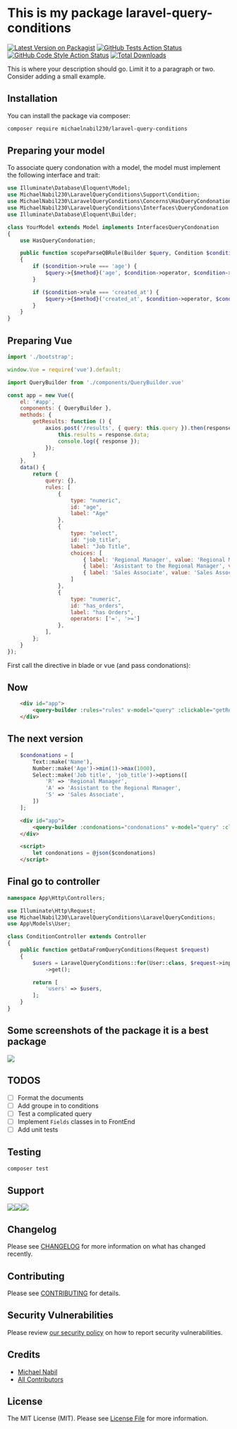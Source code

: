 # This is my package laravel-query-conditions

[![Latest Version on Packagist](https://img.shields.io/packagist/v/michaelnabil230/laravel-query-conditions.svg?style=flat-square)](https://packagist.org/packages/michaelnabil230/laravel-query-conditions)
[![GitHub Tests Action Status](https://img.shields.io/github/workflow/status/michaelnabil230/laravel-query-conditions/run-tests?label=tests)](https://github.com/michaelnabil230/laravel-query-conditions/actions?query=workflow%3Arun-tests+branch%3Amain)
[![GitHub Code Style Action Status](https://img.shields.io/github/workflow/status/michaelnabil230/laravel-query-conditions/Check%20&%20fix%20styling?label=code%20style)](https://github.com/michaelnabil230/laravel-query-conditions/actions?query=workflow%3A"Check+%26+fix+styling"+branch%3Amain)
[![Total Downloads](https://img.shields.io/packagist/dt/michaelnabil230/laravel-query-conditions.svg?style=flat-square)](https://packagist.org/packages/michaelnabil230/laravel-query-conditions)

This is where your description should go. Limit it to a paragraph or two. Consider adding a small example.

## Installation

You can install the package via composer:

```bash
composer require michaelnabil230/laravel-query-conditions
```

## Preparing your model

To associate query condonation with a model, the model must implement the following interface and trait:

```php
use Illuminate\Database\Eloquent\Model;
use MichaelNabil230\LaravelQueryConditions\Support\Condition;
use MichaelNabil230\LaravelQueryConditions\Concerns\HasQueryCondonation;
use MichaelNabil230\LaravelQueryConditions\Interfaces\QueryCondonation as InterfacesQueryCondonation;
use Illuminate\Database\Eloquent\Builder;

class YourModel extends Model implements InterfacesQueryCondonation
{
    use HasQueryCondonation;

    public function scopeParseQBRule(Builder $query, Condition $condition, string $method): void
    {
        if ($condition->rule === 'age') {
            $query->{$method}('age', $condition->operator, $condition->value);
        }

        if ($condition->rule === 'created_at') {
            $query->{$method}('created_at', $condition->operator, $condition->value);
        }
    }
}
```
## Preparing Vue

```js
import './bootstrap';

window.Vue = require('vue').default;

import QueryBuilder from './components/QueryBuilder.vue'

const app = new Vue({
    el: '#app',
    components: { QueryBuilder },
    methods: {
        getResults: function () {
            axios.post('/results', { query: this.query }).then(response => {
                this.results = response.data;
                console.log({ response });
            });
        }
    },
    data() {
        return {
            query: {},
            rules: [
                {
                    type: "numeric",
                    id: "age",
                    label: "Age"
                },
                {
                    type: "select",
                    id: "job_title",
                    label: "Job Title",
                    choices: [
                        { label: 'Regional Manager', value: 'Regional Manager' },
                        { label: 'Assistant to the Regional Manager', value: 'Assistant to the Regional Manager' },
                        { label: 'Sales Associate', value: 'Sales Associate' },
                    ]
                },
                {
                    type: "numeric",
                    id: "has_orders",
                    label: "has Orders",
                    operators: ['=', '>=']
                },
            ],
        };
    }
});
```

First call the directive in blade or vue (and pass condonations):

## Now 

```html
    <div id="app">
        <query-builder :rules="rules" v-model="query" :clickable="getResults"></query-builder>
    </div>
```

## The next version

```php
    $condonations = [
        Text::make('Name'),
        Number::make('Age')->min(1)->max(1000),
        Select::make('Job title', 'job_title')->options([
            'R' => 'Regional Manager',
            'A' => 'Assistant to the Regional Manager',
            'S' => 'Sales Associate',
        ])
    ];
```

```html
    <div id="app">
        <query-builder :condonations="condonations" v-model="query" :clickable="getResults"></query-builder>
    </div>

    <script>
        let condonations = @json($condonations)
    </script>
```

## Final go to controller

```php
namespace App\Http\Controllers;

use Illuminate\Http\Request;
use MichaelNabil230\LaravelQueryConditions\LaravelQueryConditions;
use App\Models\User;

class ConditionController extends Controller
{
    public function getDataFromQueryConditions(Request $request)
    {
        $users = LaravelQueryConditions::for(User::class, $request->input('query'))
            ->get();

        return [
            'users' => $users,
        ];
    }
}
```
## Some screenshots of the package it is a best package

<img src="./screenshots/simpleQuery.png" />

## TODOS
- [ ] Format the documents
- [ ] Add groupe in to conditions
- [ ] Test a complicated query
- [ ] Implement `Fields` classes in to FrontEnd 
- [ ] Add unit tests

## Testing

```bash
composer test
```
## Support

[![](.assets/ko-fi.png)](https://ko-fi.com/michaelnabil230)[![](.assets/buymeacoffee.png)](https://www.buymeacoffee.com/michaelnabil230)[![](.assets/paypal.png)](https://www.paypal.com/paypalme/MichaelNabil23)

## Changelog

Please see [CHANGELOG](CHANGELOG.md) for more information on what has changed recently.

## Contributing

Please see [CONTRIBUTING](https://github.com/spatie/.github/blob/main/CONTRIBUTING.md) for details.

## Security Vulnerabilities

Please review [our security policy](../../security/policy) on how to report security vulnerabilities.

## Credits

- [Michael Nabil](https://github.com/michaelnabil230)
- [All Contributors](../../contributors)

## License

The MIT License (MIT). Please see [License File](LICENSE.md) for more information.
